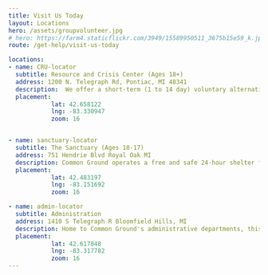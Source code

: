 ```yaml
---
title: Visit Us Today
layout: Locations
hero: /assets/groupvolunteer.jpg
# hero: https://farm4.staticflickr.com/3949/15589950511_3675b15e59_k.jpg
route: /get-help/visit-us-today

locations:
- name: CRU-locator
  subtitle: Resource and Crisis Center (Ages 18+)
  address: 1200 N. Telegraph Rd, Pontiac, MI 48341
  description:  We offer a short-term (1 to 14 day) voluntary alternative to inpatient psyc    hiatric hospitalization for adults ready to actively participate in a trauma-informed, rec    overy focused treatment environment. Services include psychiatric medication review, group     therapy, skills groups, recovery coaching, art therapy and coordinated discharge planning    . Note- Admission to the Crisis Residential Unit requires prior authorization through our     Oakland Assessment Crisis Intervention Service (OACIS).
  placement:
            lat: 42.658122
            lng: -83.330947
            zoom: 16


- name: sanctuary-locator
  subtitle: The Sanctuary (Ages 10-17)
  address: 751 Hendrie Blvd Royal Oak MI
  description: Common Ground operates a free and safe 24-hour shelter for at-risk youth. The Sanctuary offers a 3-week residential program, out-patient counseling, and provides trauma-informed care to youth and families in crisis. The goal of this program is family reunification. To learn more, call 1.248.547.2260.
  placement:
            lat: 42.483197
            lng: -83.151692
            zoom: 16

- name: admin-locator
  subtitle: Administration
  address: 1410 S Telegraph R Bloomfield Hills, MI
  description: Home to Common Ground's administrative departments, this office also hosts Legal Clinic on Tuesday evenings beginning at 5pm. To learn more, call 1.248.8150.
  placement:
            lat: 42.617848
            lng: -83.317782
            zoom: 16
---
```

